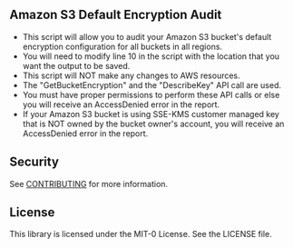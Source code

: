 ## Amazon S3 Default Encryption Audit

- This script will allow you to audit your Amazon S3 bucket's default encryption configuration for all buckets in all regions.
- You will need to modify line 10 in the script with the location that you want the output to be saved. 
- This script will NOT make any changes to AWS resources. 
- The "GetBucketEncryption" and the "DescribeKey" API call are used.
- You must have proper permissions to perform these API calls or else you will receive an AccessDenied error in the report. 
- If your Amazon S3 bucket is using SSE-KMS customer managed key that is NOT owned by the bucket owner's account, you will receive an AccessDenied error in the report. 


## Security

See [CONTRIBUTING](CONTRIBUTING.md#security-issue-notifications) for more information.

## License

This library is licensed under the MIT-0 License. See the LICENSE file.

